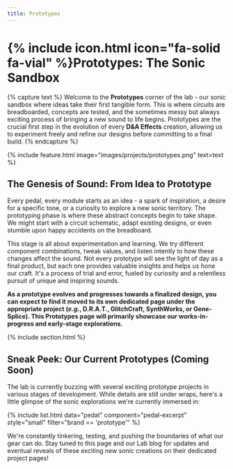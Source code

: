 ```yaml
---
title: Prototypes
---
```


# {% include icon.html icon="fa-solid fa-vial" %}Prototypes: The Sonic Sandbox

{% capture text %}
Welcome to the **Prototypes** corner of the lab - our sonic sandbox where ideas take their first tangible form. This is where circuits are breadboarded, concepts are tested, and the sometimes messy but always exciting process of bringing a new sound to life begins. Prototypes are the crucial first step in the evolution of every **D&A Effects** creation, allowing us to experiment freely and refine our designs before committing to a final build.
{% endcapture %}

{% include feature.html
  image="images/projects/prototypes.png"
  text=text
%}

## The Genesis of Sound: From Idea to Prototype

Every pedal, every module starts as an idea - a spark of inspiration, a desire for a specific tone, or a curiosity to explore a new sonic territory. The prototyping phase is where these abstract concepts begin to take shape. We might start with a circuit schematic, adapt existing designs, or even stumble upon happy accidents on the breadboard.

This stage is all about experimentation and learning. We try different component combinations, tweak values, and listen intently to how these changes affect the sound. Not every prototype will see the light of day as a final product, but each one provides valuable insights and helps us hone our craft. It's a process of trial and error, fueled by curiosity and a relentless pursuit of unique and inspiring sounds.

**As a prototype evolves and progresses towards a finalized design, you can expect to find it moved to its own dedicated page under the appropriate project (_e.g._, D.R.A.T., GlitchCraft, SynthWorks, or Gene-Splice). This Prototypes page will primarily showcase our works-in-progress and early-stage explorations.**

{% include section.html %}

## Sneak Peek: Our Current Prototypes (Coming Soon)

The lab is currently buzzing with several exciting prototype projects in various stages of development. While details are still under wraps, here's a little glimpse of the sonic explorations we're currently immersed in:

{%
  include list.html
  data="pedal"
  component="pedal-excerpt"
  style="small"
  filter="brand == 'prototype'"
%}

We're constantly tinkering, testing, and pushing the boundaries of what our gear can do. Stay tuned to this page and our Lab blog for updates and eventual reveals of these exciting new sonic creations on their dedicated project pages!